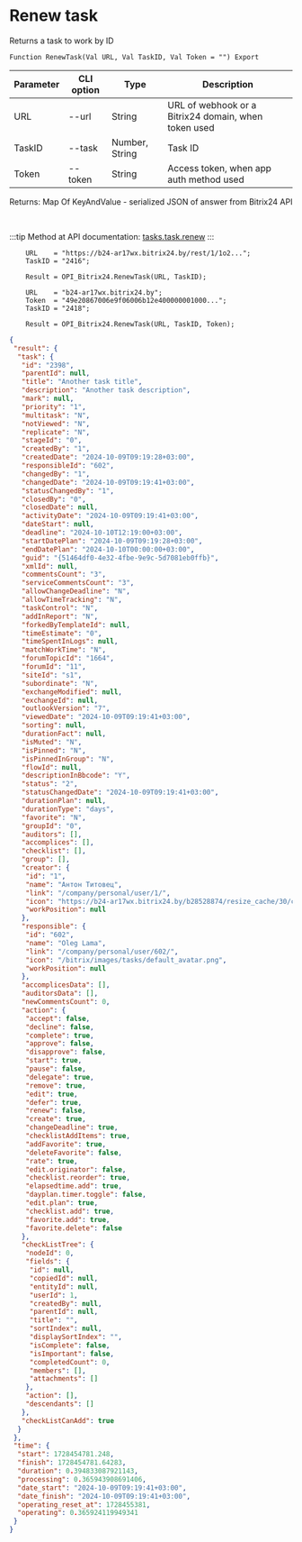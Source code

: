 ﻿---
sidebar_position: 10
---

# Renew task
 Returns a task to work by ID



`Function RenewTask(Val URL, Val TaskID, Val Token = "") Export`

  | Parameter | CLI option | Type | Description |
  |-|-|-|-|
  | URL | --url | String | URL of webhook or a Bitrix24 domain, when token used |
  | TaskID | --task | Number, String | Task ID |
  | Token | --token | String | Access token, when app auth method used |

  
  Returns:  Map Of KeyAndValue - serialized JSON of answer from Bitrix24 API

<br/>

:::tip
Method at API documentation: [tasks.task.renew](https://dev.1c-bitrix.ru/rest_help/tasks/task/tasks/tasks_task_renew.php)
:::
<br/>


```bsl title="Code example"
    URL    = "https://b24-ar17wx.bitrix24.by/rest/1/1o2...";
    TaskID = "2416";

    Result = OPI_Bitrix24.RenewTask(URL, TaskID);

    URL    = "b24-ar17wx.bitrix24.by";
    Token  = "49e20867006e9f06006b12e400000001000...";
    TaskID = "2418";

    Result = OPI_Bitrix24.RenewTask(URL, TaskID, Token);
```
 



```json title="Result"
{
 "result": {
  "task": {
   "id": "2398",
   "parentId": null,
   "title": "Another task title",
   "description": "Another task description",
   "mark": null,
   "priority": "1",
   "multitask": "N",
   "notViewed": "N",
   "replicate": "N",
   "stageId": "0",
   "createdBy": "1",
   "createdDate": "2024-10-09T09:19:28+03:00",
   "responsibleId": "602",
   "changedBy": "1",
   "changedDate": "2024-10-09T09:19:41+03:00",
   "statusChangedBy": "1",
   "closedBy": "0",
   "closedDate": null,
   "activityDate": "2024-10-09T09:19:41+03:00",
   "dateStart": null,
   "deadline": "2024-10-10T12:19:00+03:00",
   "startDatePlan": "2024-10-09T09:19:28+03:00",
   "endDatePlan": "2024-10-10T00:00:00+03:00",
   "guid": "{51464df0-4e32-4fbe-9e9c-5d7081eb0ffb}",
   "xmlId": null,
   "commentsCount": "3",
   "serviceCommentsCount": "3",
   "allowChangeDeadline": "N",
   "allowTimeTracking": "N",
   "taskControl": "N",
   "addInReport": "N",
   "forkedByTemplateId": null,
   "timeEstimate": "0",
   "timeSpentInLogs": null,
   "matchWorkTime": "N",
   "forumTopicId": "1664",
   "forumId": "11",
   "siteId": "s1",
   "subordinate": "N",
   "exchangeModified": null,
   "exchangeId": null,
   "outlookVersion": "7",
   "viewedDate": "2024-10-09T09:19:41+03:00",
   "sorting": null,
   "durationFact": null,
   "isMuted": "N",
   "isPinned": "N",
   "isPinnedInGroup": "N",
   "flowId": null,
   "descriptionInBbcode": "Y",
   "status": "2",
   "statusChangedDate": "2024-10-09T09:19:41+03:00",
   "durationPlan": null,
   "durationType": "days",
   "favorite": "N",
   "groupId": "0",
   "auditors": [],
   "accomplices": [],
   "checklist": [],
   "group": [],
   "creator": {
    "id": "1",
    "name": "Антон Титовец",
    "link": "/company/personal/user/1/",
    "icon": "https://b24-ar17wx.bitrix24.by/b28528874/resize_cache/30/c0120a8d7c10d63c83e32398d1ec4d9e/main/d7e/d7e99cf556e4ab676463dae2c00ddfbb/a7e0af6899300e3c684caeca5c334d81.jpg",
    "workPosition": null
   },
   "responsible": {
    "id": "602",
    "name": "Oleg Lama",
    "link": "/company/personal/user/602/",
    "icon": "/bitrix/images/tasks/default_avatar.png",
    "workPosition": null
   },
   "accomplicesData": [],
   "auditorsData": [],
   "newCommentsCount": 0,
   "action": {
    "accept": false,
    "decline": false,
    "complete": true,
    "approve": false,
    "disapprove": false,
    "start": true,
    "pause": false,
    "delegate": true,
    "remove": true,
    "edit": true,
    "defer": true,
    "renew": false,
    "create": true,
    "changeDeadline": true,
    "checklistAddItems": true,
    "addFavorite": true,
    "deleteFavorite": false,
    "rate": true,
    "edit.originator": false,
    "checklist.reorder": true,
    "elapsedtime.add": true,
    "dayplan.timer.toggle": false,
    "edit.plan": true,
    "checklist.add": true,
    "favorite.add": true,
    "favorite.delete": false
   },
   "checkListTree": {
    "nodeId": 0,
    "fields": {
     "id": null,
     "copiedId": null,
     "entityId": null,
     "userId": 1,
     "createdBy": null,
     "parentId": null,
     "title": "",
     "sortIndex": null,
     "displaySortIndex": "",
     "isComplete": false,
     "isImportant": false,
     "completedCount": 0,
     "members": [],
     "attachments": []
    },
    "action": [],
    "descendants": []
   },
   "checkListCanAdd": true
  }
 },
 "time": {
  "start": 1728454781.248,
  "finish": 1728454781.64283,
  "duration": 0.394833087921143,
  "processing": 0.365943908691406,
  "date_start": "2024-10-09T09:19:41+03:00",
  "date_finish": "2024-10-09T09:19:41+03:00",
  "operating_reset_at": 1728455381,
  "operating": 0.365924119949341
 }
}
```
